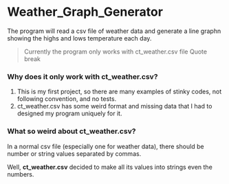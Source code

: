 # Weather_Graph_Generator
The program will read a csv file of weather data and generate a line graphn showing the highs and lows temperature each day.
> Currently the program only works with ct_weather.csv file
Quote break

### Why does it only work with ct_weather.csv? 
1. This is my first project, so there are many examples of stinky codes, not following convention, and no tests.
2. ct_weather.csv has some weird format and missing data that I had to designed my program uniquely for it.

### What so weird about ct_weather.csv?
In a normal csv file (especially one for weather data), there should be number or string values separated by commas.

Well, **ct_weather.csv** decided to make all its values into strings even the numbers.



 
